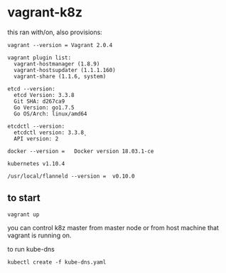 # vagrant-k8z

this ran with/on, also provisions:

```
vagrant --version = Vagrant 2.0.4 

vagrant plugin list:
  vagrant-hostmanager (1.8.9)
  vagrant-hostsupdater (1.1.1.160)
  vagrant-share (1.1.6, system)

etcd --version:
  etcd Version: 3.3.8
  Git SHA: d267ca9
  Go Version: go1.7.5
  Go OS/Arch: linux/amd64

etcdctl --version:
  etcdctl version: 3.3.8̨
  API version: 2

docker --version =   Docker version 18.03.1-ce

kubernetes v1.10.4

/usr/local/flanneld --version =  v0.10.0
```

## to start

``` vagrant up ```

you can control k8z master from master node or from host machine that vagrant is running on.



to run kube-dns

```kubectl create -f kube-dns.yaml```
